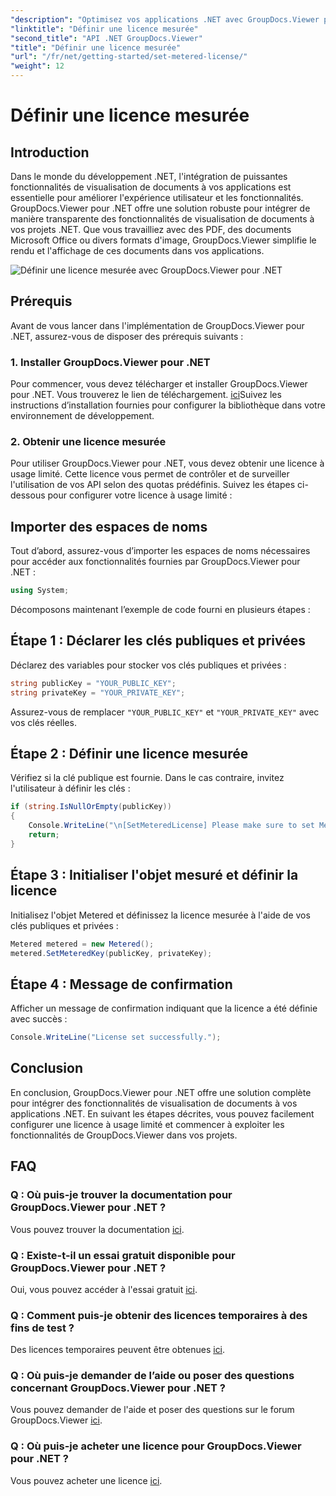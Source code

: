 ```yaml
---
"description": "Optimisez vos applications .NET avec GroupDocs.Viewer pour une visualisation fluide de vos documents. Intégrez facilement des fonctionnalités de rendu de documents à vos projets."
"linktitle": "Définir une licence mesurée"
"second_title": "API .NET GroupDocs.Viewer"
"title": "Définir une licence mesurée"
"url": "/fr/net/getting-started/set-metered-license/"
"weight": 12
---
```


# Définir une licence mesurée

## Introduction
Dans le monde du développement .NET, l'intégration de puissantes fonctionnalités de visualisation de documents à vos applications est essentielle pour améliorer l'expérience utilisateur et les fonctionnalités. GroupDocs.Viewer pour .NET offre une solution robuste pour intégrer de manière transparente des fonctionnalités de visualisation de documents à vos projets .NET. Que vous travailliez avec des PDF, des documents Microsoft Office ou divers formats d'image, GroupDocs.Viewer simplifie le rendu et l'affichage de ces documents dans vos applications.

![Définir une licence mesurée avec GroupDocs.Viewer pour .NET](/viewer/getting-started/set-metered-license.png)

## Prérequis
Avant de vous lancer dans l'implémentation de GroupDocs.Viewer pour .NET, assurez-vous de disposer des prérequis suivants :
### 1. Installer GroupDocs.Viewer pour .NET
Pour commencer, vous devez télécharger et installer GroupDocs.Viewer pour .NET. Vous trouverez le lien de téléchargement. [ici](https://releases.groupdocs.com/viewer/net/)Suivez les instructions d’installation fournies pour configurer la bibliothèque dans votre environnement de développement.
### 2. Obtenir une licence mesurée
Pour utiliser GroupDocs.Viewer pour .NET, vous devez obtenir une licence à usage limité. Cette licence vous permet de contrôler et de surveiller l'utilisation de vos API selon des quotas prédéfinis. Suivez les étapes ci-dessous pour configurer votre licence à usage limité :

## Importer des espaces de noms
Tout d’abord, assurez-vous d’importer les espaces de noms nécessaires pour accéder aux fonctionnalités fournies par GroupDocs.Viewer pour .NET :
```csharp
using System;
```

Décomposons maintenant l’exemple de code fourni en plusieurs étapes :
## Étape 1 : Déclarer les clés publiques et privées
Déclarez des variables pour stocker vos clés publiques et privées :
```csharp
string publicKey = "YOUR_PUBLIC_KEY";
string privateKey = "YOUR_PRIVATE_KEY";
```
Assurez-vous de remplacer `"YOUR_PUBLIC_KEY"` et `"YOUR_PRIVATE_KEY"` avec vos clés réelles.
## Étape 2 : Définir une licence mesurée
Vérifiez si la clé publique est fournie. Dans le cas contraire, invitez l'utilisateur à définir les clés :
```csharp
if (string.IsNullOrEmpty(publicKey))
{
    Console.WriteLine("\n[SetMeteredLicense] Please make sure to set Metered keys. Learn more at https://purchase.groupdocs.com/faqs/licensing/metered.");
    return;
}
```
## Étape 3 : Initialiser l'objet mesuré et définir la licence
Initialisez l'objet Metered et définissez la licence mesurée à l'aide de vos clés publiques et privées :
```csharp
Metered metered = new Metered();
metered.SetMeteredKey(publicKey, privateKey);
```
## Étape 4 : Message de confirmation
Afficher un message de confirmation indiquant que la licence a été définie avec succès :
```csharp
Console.WriteLine("License set successfully.");
```

## Conclusion
En conclusion, GroupDocs.Viewer pour .NET offre une solution complète pour intégrer des fonctionnalités de visualisation de documents à vos applications .NET. En suivant les étapes décrites, vous pouvez facilement configurer une licence à usage limité et commencer à exploiter les fonctionnalités de GroupDocs.Viewer dans vos projets.
## FAQ
### Q : Où puis-je trouver la documentation pour GroupDocs.Viewer pour .NET ?
Vous pouvez trouver la documentation [ici](https://tutorials.groupdocs.com/viewer/net/).
### Q : Existe-t-il un essai gratuit disponible pour GroupDocs.Viewer pour .NET ?
Oui, vous pouvez accéder à l'essai gratuit [ici](https://releases.groupdocs.com/).
### Q : Comment puis-je obtenir des licences temporaires à des fins de test ?
Des licences temporaires peuvent être obtenues [ici](https://purchase.groupdocs.com/temporary-license/).
### Q : Où puis-je demander de l’aide ou poser des questions concernant GroupDocs.Viewer pour .NET ?
Vous pouvez demander de l'aide et poser des questions sur le forum GroupDocs.Viewer [ici](https://forum.groupdocs.com/c/viewer/9).
### Q : Où puis-je acheter une licence pour GroupDocs.Viewer pour .NET ?
Vous pouvez acheter une licence [ici](https://purchase.groupdocs.com/buy).